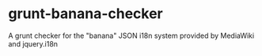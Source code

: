 grunt-banana-checker
====================

A grunt checker for the "banana" JSON i18n system provided by MediaWiki and jquery.i18n
